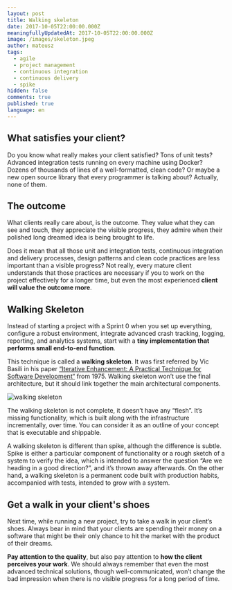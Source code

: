 ```yaml
---
layout: post
title: Walking skeleton
date: 2017-10-05T22:00:00.000Z
meaningfullyUpdatedAt: 2017-10-05T22:00:00.000Z
image: /images/skeleton.jpeg
author: mateusz
tags:
  - agile
  - project management
  - continuous integration
  - continuous delivery
  - spike
hidden: false
comments: true
published: true
language: en
---
```

## What satisfies your client?

Do you know what really makes your client satisfied? Tons of unit tests? Advanced integration tests running on every machine using Docker? Dozens of thousands of lines of a well-formatted, clean code? Or maybe a new open source library that every programmer is talking about? Actually, none of them.

## The outcome

What clients really care about, is the outcome. They value what they can see and touch, they appreciate the visible progress, they admire when their polished long dreamed idea is being brought to life.

Does it mean that all those unit and integration tests, continuous integration and delivery processes, design patterns and clean code practices are less important than a visible progress? Not really, every mature client understands that those practices are necessary if you to work on the project effectively for a longer time, but even the most experienced **client will value the outcome more**.

## Walking Skeleton

Instead of starting a project with a Sprint 0 when you set up everything, configure a robust environment, integrate advanced crash tracking, logging, reporting, and analytics systems, start with a **tiny implementation that performs small end-to-end function**.

This technique is called a **walking skeleton**. It was first referred by Vic Basili in his paper [“Iterative Enhancement: A Practical Technique for Software Development“](http://www.cs.umd.edu/~basili/publications/journals/J04.pdf) from 1975. Walking skeleton won’t use the final architecture, but it should link together the main architectural components.

![walking skeleton](../../static/images/walking-skeleton/skeleton.jpg "")

The walking skeleton is not complete, it doesn’t have any “flesh”. It’s missing functionality, which is built along with the infrastructure incrementally, over time. You can consider it as an outline of your concept that is executable and shippable.

A walking skeleton is different than spike, although the difference is subtle. Spike is either a particular component of functionality or a rough sketch of a system to verify the idea, which is intended to answer the question “Are we heading in a good direction?”, and it’s thrown away afterwards. On the other hand, a walking skeleton is a permanent code built with production habits, accompanied with tests, intended to grow with a system.

## Get a walk in your client's shoes

Next time, while running a new project, try to take a walk in your client’s shoes. Always bear in mind that your clients are spending their money on a software that might be their only chance to hit the market with the product of their dreams.

**Pay attention to the quality**, but also pay attention to **how the client perceives your work**. We should always remember that even the most advanced technical solutions, though well-communicated, won’t change the bad impression when there is no visible progress for a long period of time.
